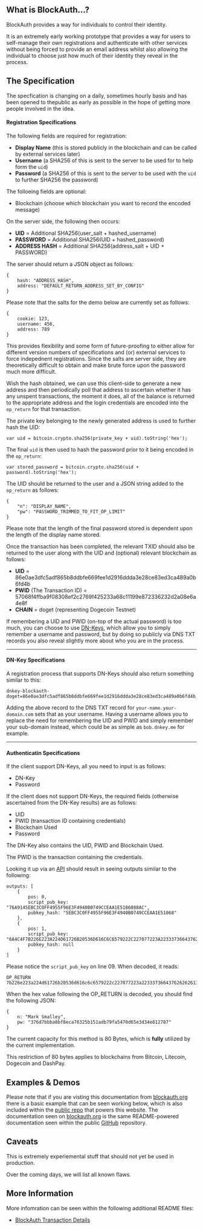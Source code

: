 ## What is BlockAuth...?

BlockAuth provides a way for individuals to control their identity.

It is an extremely early working prototype that provides a way for users to self-manage their own registrations and authenticate with other services without being forced to provide an email address whilst also allowing the individual to choose just how much of their identity they reveal in the process.

## The Specification

The specfication is changing on a daily, sometimes hourly basis and has been opened to thepublic as early as possible in the hope of getting more people involved in the idea.

#### Registration Specifications

The following fields are required for registration:

* __Display Name__ (this is stored publicly in the blockchain and can be called by external services later)
* __Username__ (a SHA256 of this is sent to the server to be used for to help form the `uid`)
* __Password__ (a SHA256 of this is sent to the server to be used with the `uid` to further SHA256 the password)

The folloeing fields are optional:

* Blockchain (choose which blockchain you want to record the encoded message)

On the server side, the following then occurs:

* __UID__ = Additional SHA256(user_salt + hashed_username)
* __PASSWORD__ = Additional SHA256(UID + hashed_password)
* __ADDRESS HASH__ = Additional SHA256(address_salt + UID + PASSWORD)

The server should return a JSON object as follows:

<!--pre-javascript-->
```
{
    hash: "ADDRESS_HASH",
    address: "DEFAULT_RETURN_ADDRESS_SET_BY_CONFIG"
}
```

Please note that the salts for the demo below are currently set as follows:

<!--pre-javascript-->
```
{
    cookie: 123,
    username: 456,
    address: 789
}
```

This provides flexibility and some form of future-proofing to either allow for different version numbers of specifications and (or) external services to force indepednent registrations. Since the salts are server side, they are theoretically difficult to obtain and make brute force upon the password much more difficult.

Wish the hash obtained, we can use this client-side to generate a new address and then periodically poll that address to ascertain whether it has any unspent transactions, the moment it does, all of the balance is returned to the appropriate address and the login credentials are encoded into the `op_return` for that transaction.

The private key belonging to the newly generated address is used to further hash the UID:

<!--pre-javascript-->
```
var uid = bitcoin.crypto.sha256(private_key + uid).toString('hex');
```

The final `uid` is then used to hash the password prior to it being encoded in the `op_return`:

<!--pre-javascript-->
```
var stored_password = bitcoin.crypto.sha256(uid + password).toString('hex');
```

The UID should be returned to the user and a JSON string added to the `op_return` as follows:

<!--pre-javascript-->
```
{
    "n": "DISPLAY_NAME",
    "pw": "PASSWORD_TRIMMED_TO_FIT_OP_LIMIT"
}
```

Please note that the length of the final password stored is dependent upon the length of the display name stored.

Once the transaction has been completed, the relevant TXID should also be returned to the user along with the UID and (optional) relevant blockchain as follows:

* __UID__ = 86e0ae3dfc5adf865b8ddbfe669fee1d2916ddda3e28ce83ed3ca489a0b6fd4b
* __PWID__ (The Transaction ID) = 57068f4ffba9f08308ef2c2769f425233a68c11199e872336232d2a08e6a4e8f
* __CHAIN__ = doget (representing Dogecoin Testnet)

If remembering a UID and PWID (on-top of the actual password) is too much, you can choose to use [DN-Keys](http://dnkey.org), which allow you to simply remember a username and password, but by doing so publicly via DNS TXT records you also reveal slightly more about who you are in the process.

-----

#### DN-Key Specifications

A registration process that supports DN-Keys should also return something similar to this:

<!--pre-html-->
```
dnkey-blockauth-doget=86e0ae3dfc5adf865b8ddbfe669fee1d2916ddda3e28ce83ed3ca489a0b6fd4b_57068f4ffba9f08308ef2c2769f425233a68c11199e872336232d2a08e6a4e8f
```

Adding the above record to the DNS TXT record for `your-name.your-domain.com` sets that as your username. Having a username allows you to replace the need for remembering the UID and PWID and simply remember your sub-domain instead, which could be as simple as `bob.dnkey.me` for example.

-----

#### Authenticatin Specifications

If the client support DN-Keys, all you need to input is as follows:

* DN-Key
* Password

If the client does not support DN-Keys, the required fields (otherwise ascertained from the DN-Key results) are as follows:

* UID
* PWID (transaction ID containing credentials)
* Blockchain Used
* Password

The DN-Key also contains the UID, PWID and Blockchain Used.

The PWID is the transaction containing the credentials.

Looking it up via an [API](http://api.blockstrap.com/v0/doget/transaction/id/57068f4ffba9f08308ef2c2728f425233a68c11199e872336232d2a08e6a4e8f?showtxnio=1&prettyprint=1) should result in seeing outputs similar to the following:

<!--pre-javascript-->
```
outputs: [
    {
        pos: 0,
        script_pub_key: "76A9145EBC3C0FF4955F96E3F4940B0749CCEAA1E5186888AC",
        pubkey_hash: "5EBC3C0FF4955F96E3F4940B0749CCEAA1E51868"
    },
    {
        pos: 1,
        script_pub_key: "6A4C4F7B226E223A224D61726B20536D616C6C6579222C227077223A22333736643762626261386266386563613736333235623135316164623739666135343730643635653364333465383132373837227D",
        pubkey_hash: null
    }
]
```

Please notice the `script_pub_key` on line 09. When decoded, it reads:

<!--pre-html-->
```
OP_RETURN 7b226e223a224d61726b20536d616c6c6579222c227077223a22333736643762626261386266386563613736333235623135316164623739666135343730643635653364333465383132373837227d
```

When the hex value following the OP_RETURN is decoded, you should find the following JSON:

<!--pre-javascript-->
```
{
    n: "Mark Smalley",
    pw: "376d7bbba8bf8eca76325b151adb79fa5470d65e3d34e812787"
}
```

The current capacity for this method is 80 Bytes, which is __fully__ utilized by the current implementation.

This restriction of 80 bytes applies to blockchains from Bitcoin, Litecoin, Dogecoin and DashPay.

## Examples & Demos

Please note that if you are visting this documentation from [blockauth.org](http://blockauth.org) there is a basic example that can be seen working below, which is also included within the [public repo](https://github.com/Neuroware-IO/blockauth) that powers this website. The documentation seen on [blockauth.org](http:/blockauth.org) is the same README-powered documentation seen within the public [GitHub](https://github.com/Neuroware-IO/blockauth) repository.

## Caveats

This is extremely experiemental stuff that should not yet be used in production.

Over the coming days, we will list all known flaws.

## More Information

More infomration can be seen within the following additional README files:

* [BlockAuth Transaction Details](https://github.com/Neuroware-IO/blockauth/blob/master/docs/blockauth-tx-details.md)